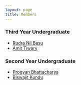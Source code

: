 ```yaml
---
layout: page
title: Members
---
```


### Third Year Undergraduate
* [Rudra Nil Basu](http://rudranilbasu.github.io/)
* [Amit Tiwary](https://github.com/amitiwary999)

### Second Year Undergraduate
* [Progyan Bhattacharya](http://www.codeprogyan.me)
* [Biswajit Kundu](https://www.facebook.com/biswajit.kundu.29)

<!--
![mem_1](/images/members/rudra.png)
[Rudra Nil Basu](http://rudranilbasu.github.io/)

![mem_2](https://avatars3.githubusercontent.com/u/14003244?v=3&s=400)
[Amit Tiwary](https://github.com/amitiwary999)

### Second Year Undergraduate

![mem 3](/images/members/pg.png)
[Progyan Bhattacharya](http://codeprogyan.me/)
-->
